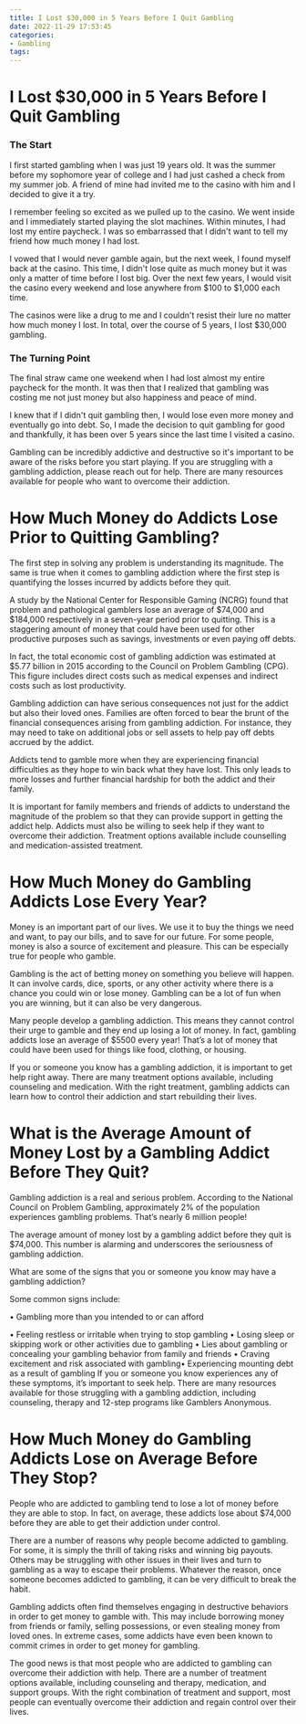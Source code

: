 ```yaml
---
title: I Lost $30,000 in 5 Years Before I Quit Gambling
date: 2022-11-29 17:53:45
categories:
- Gambling
tags:
---
```



#  I Lost $30,000 in 5 Years Before I Quit Gambling

### The Start

I first started gambling when I was just 19 years old. It was the summer before my sophomore year of college and I had just cashed a check from my summer job. A friend of mine had invited me to the casino with him and I decided to give it a try.

I remember feeling so excited as we pulled up to the casino. We went inside and I immediately started playing the slot machines. Within minutes, I had lost my entire paycheck. I was so embarrassed that I didn't want to tell my friend how much money I had lost.

I vowed that I would never gamble again, but the next week, I found myself back at the casino. This time, I didn't lose quite as much money but it was only a matter of time before I lost big. Over the next few years, I would visit the casino every weekend and lose anywhere from $100 to $1,000 each time.

The casinos were like a drug to me and I couldn't resist their lure no matter how much money I lost. In total, over the course of 5 years, I lost $30,000 gambling.

### The Turning Point

The final straw came one weekend when I had lost almost my entire paycheck for the month. It was then that I realized that gambling was costing me not just money but also happiness and peace of mind.

I knew that if I didn't quit gambling then, I would lose even more money and eventually go into debt. So, I made the decision to quit gambling for good and thankfully, it has been over 5 years since the last time I visited a casino.

Gambling can be incredibly addictive and destructive so it's important to be aware of the risks before you start playing. If you are struggling with a gambling addiction, please reach out for help. There are many resources available for people who want to overcome their addiction.

#  How Much Money do Addicts Lose Prior to Quitting Gambling?

The first step in solving any problem is understanding its magnitude. The same is true when it comes to gambling addiction where the first step is quantifying the losses incurred by addicts before they quit.

A study by the National Center for Responsible Gaming (NCRG) found that problem and pathological gamblers lose an average of $74,000 and $184,000 respectively in a seven-year period prior to quitting. This is a staggering amount of money that could have been used for other productive purposes such as savings, investments or even paying off debts.

In fact, the total economic cost of gambling addiction was estimated at $5.77 billion in 2015 according to the Council on Problem Gambling (CPG). This figure includes direct costs such as medical expenses and indirect costs such as lost productivity.

Gambling addiction can have serious consequences not just for the addict but also their loved ones. Families are often forced to bear the brunt of the financial consequences arising from gambling addiction. For instance, they may need to take on additional jobs or sell assets to help pay off debts accrued by the addict.

Addicts tend to gamble more when they are experiencing financial difficulties as they hope to win back what they have lost. This only leads to more losses and further financial hardship for both the addict and their family.

It is important for family members and friends of addicts to understand the magnitude of the problem so that they can provide support in getting the addict help. Addicts must also be willing to seek help if they want to overcome their addiction. Treatment options available include counselling and medication-assisted treatment.

#  How Much Money do Gambling Addicts Lose Every Year?

Money is an important part of our lives. We use it to buy the things we need and want, to pay our bills, and to save for our future. For some people, money is also a source of excitement and pleasure. This can be especially true for people who gamble.

Gambling is the act of betting money on something you believe will happen. It can involve cards, dice, sports, or any other activity where there is a chance you could win or lose money. Gambling can be a lot of fun when you are winning, but it can also be very dangerous.

Many people develop a gambling addiction. This means they cannot control their urge to gamble and they end up losing a lot of money. In fact, gambling addicts lose an average of $5500 every year! That’s a lot of money that could have been used for things like food, clothing, or housing.

If you or someone you know has a gambling addiction, it is important to get help right away. There are many treatment options available, including counseling and medication. With the right treatment, gambling addicts can learn how to control their addiction and start rebuilding their lives.

#  What is the Average Amount of Money Lost by a Gambling Addict Before They Quit?

Gambling addiction is a real and serious problem. According to the National Council on Problem Gambling, approximately 2% of the population experiences gambling problems. That’s nearly 6 million people!

The average amount of money lost by a gambling addict before they quit is $74,000. This number is alarming and underscores the seriousness of gambling addiction.

What are some of the signs that you or someone you know may have a gambling addiction?

Some common signs include:

• Gambling more than you intended to or can afford

• Feeling restless or irritable when trying to stop gambling
• Losing sleep or skipping work or other activities due to gambling
• Lies about gambling or concealing your gambling behavior from family and friends
• Craving excitement and risk associated with gambling• Experiencing mounting debt as a result of gambling
If you or someone you know experiences any of these symptoms, it’s important to seek help. There are many resources available for those struggling with a gambling addiction, including counseling, therapy and 12-step programs like Gamblers Anonymous.

#  How Much Money do Gambling Addicts Lose on Average Before They Stop?

People who are addicted to gambling tend to lose a lot of money before they are able to stop. In fact, on average, these addicts lose about $74,000 before they are able to get their addiction under control.

There are a number of reasons why people become addicted to gambling. For some, it is simply the thrill of taking risks and winning big payouts. Others may be struggling with other issues in their lives and turn to gambling as a way to escape their problems. Whatever the reason, once someone becomes addicted to gambling, it can be very difficult to break the habit.

Gambling addicts often find themselves engaging in destructive behaviors in order to get money to gamble with. This may include borrowing money from friends or family, selling possessions, or even stealing money from loved ones. In extreme cases, some addicts have even been known to commit crimes in order to get money for gambling.

The good news is that most people who are addicted to gambling can overcome their addiction with help. There are a number of treatment options available, including counseling and therapy, medication, and support groups. With the right combination of treatment and support, most people can eventually overcome their addiction and regain control over their lives.